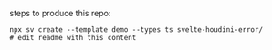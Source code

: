 steps to produce this repo:

```shell
npx sv create --template demo --types ts svelte-houdini-error/
# edit readme with this content

```